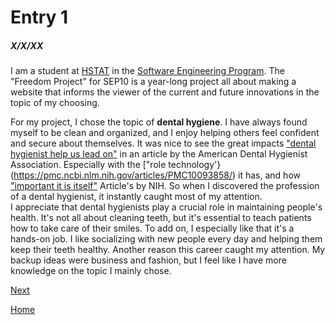 # Entry 1
##### X/X/XX

I am a student at [HSTAT](https://www.hstat.org/) in the [Software Engineering Program](https://hstatsep.github.io/). The "Freedom Project" for SEP10 is a year-long project all about making a website that informs the viewer of the current and future innovations in the topic of my choosing.

For my project, I chose the topic of **dental hygiene**. I have always found myself to be clean and organized, and I enjoy helping others feel confident and secure about themselves. It was nice to see the great impacts ["dental hygienist help us lead on"](https://jdh.adha.org/content/99/5/4) in an article by the American Dental Hygienist Association. Especially with the ["role technology'}(https://pmc.ncbi.nlm.nih.gov/articles/PMC10093858/) it has, and how ["important it is itself"](https://www.nidcr.nih.gov/health-info/oral-hygiene) Article's by NIH. So when I discovered the profession of a dental hygienist, it instantly caught most of my attention.  
I appreciate that dental hygienists play a crucial role in maintaining people's health. It's not all about cleaning teeth, but it's essential to teach patients how to take care of their smiles. To add on, I especially like that it's a hands-on job. I like socializing with new people every day and helping them keep their teeth healthy.
Another reason this career caught my attention. My backup ideas were business and fashion, but I feel like I have more knowledge on the topic I mainly chose.


[Next](entry02.md)

[Home](../README.md)
